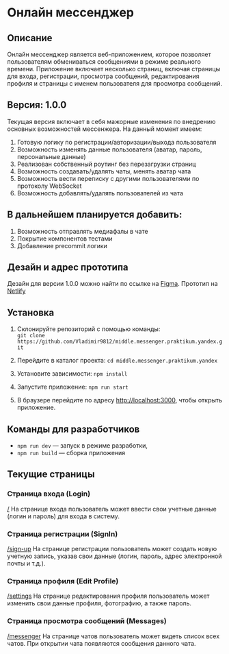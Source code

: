 # Онлайн мессенджер

## Описание
Онлайн мессенджер является веб-приложением, которое позволяет пользователям обмениваться сообщениями в режиме реального времени. Приложение включает несколько страниц, включая страницы для входа, регистрации, просмотра сообщений, редактирования профиля и страницы с именем пользователя для просмотра сообщений.

## Версия: 1.0.0
Текущая версия включает в себя мажорные изменения по внедрению основных возможностей мессенжера.
На данный момент имеем:
 1. Готовую логику по регистрации/авторизации/выхода пользователя
 2. Возможность изменять данные пользователя (аватар, пароль, персональные данные)
 3. Реализован собственный роутинг без перезагрузки страниц
 4. Возможность создавать/удалять чаты, менять аватар чата
 5. Возможность вести переписку с другими пользователями по протоколу WebSocket
 6. Возможность добавлять/удалять пользователей из чата

## В дальнейшем планируется добавить:

1. Возможность отправлять медиафалы в чате
2. Покрытие компонентов тестами
3. Добавление precommit логики

## Дезайн и адрес прототипа
Дезайн для версии 1.0.0 можно найти по ссылке на
[Figma](https://www.figma.com/file/jF5fFFzgGOxQeB4CmKWTiE/Chat_external_link?type=design&node-id=0-1&mode=design&t=lyLT5Bwv3rJk7JaJ-0). Прототип на [Netlify](https://meek-semolina-90a2b5.netlify.app)

## Установка

1.  Склонируйте репозиторий с помощью команды:    
    `git clone https://github.com/Vladimir9812/middle.messenger.praktikum.yandex.git`

2.  Перейдите в каталог проекта:
    `cd middle.messenger.praktikum.yandex`

3.  Установите зависимости:
    `npm install`

4.  Запустите приложение:
    `npm run start`

5.  В браузере перейдите по адресу [http://localhost:3000](http://localhost:3000), чтобы открыть приложение.


## Команды для разработчиков
- `npm run dev` — запуск в режиме разработки,
- `npm run build` — сборка приложения

## Текущие страницы

### Страница входа (Login)
[/](http://localhost:3000/)
На странице входа пользователь может ввести свои учетные данные (логин и пароль) для входа в систему.

### Страница регистрации (SignIn)
[/sign-up](http://localhost:3000/sign-up)
На странице регистрации пользователь может создать новую учетную запись, указав свои данные (логин, пароль, адрес электронной почты и т.д.).

### Страница профиля (Edit Profile)
[/settings](http://localhost:3000/settings)
На странице редактирования профиля пользователь может изменить свои данные профиля, фотографию, а также пароль.

### Страница просмотра сообщений (Messages)
[/messenger](http://localhost:3000/messenger)
На странице чатов пользователь может видеть список всех чатов. При открытии чата появляются сообщения данного чата.
